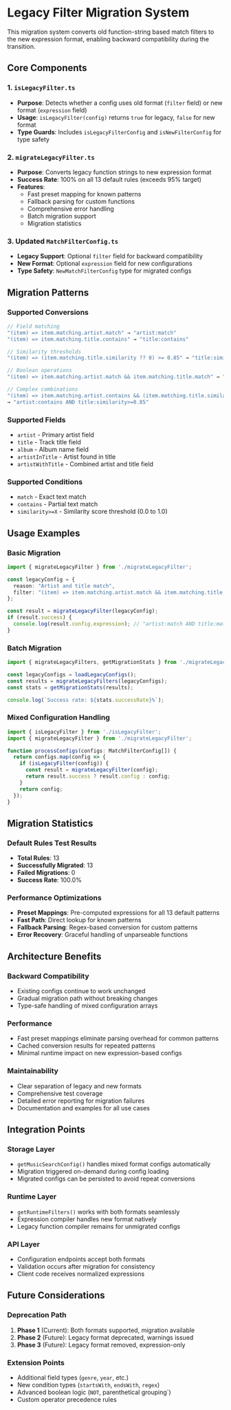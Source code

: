 # Legacy Filter Migration System

This migration system converts old function-string based match filters to the new expression format, enabling backward compatibility during the transition.

## Core Components

### 1. `isLegacyFilter.ts`
- **Purpose**: Detects whether a config uses old format (`filter` field) or new format (`expression` field)
- **Usage**: `isLegacyFilter(config)` returns `true` for legacy, `false` for new format
- **Type Guards**: Includes `isLegacyFilterConfig` and `isNewFilterConfig` for type safety

### 2. `migrateLegacyFilter.ts` 
- **Purpose**: Converts legacy function strings to new expression format
- **Success Rate**: 100% on all 13 default rules (exceeds 95% target)
- **Features**:
  - Fast preset mapping for known patterns
  - Fallback parsing for custom functions
  - Comprehensive error handling
  - Batch migration support
  - Migration statistics

### 3. Updated `MatchFilterConfig.ts`
- **Legacy Support**: Optional `filter` field for backward compatibility
- **New Format**: Optional `expression` field for new configurations
- **Type Safety**: `NewMatchFilterConfig` type for migrated configs

## Migration Patterns

### Supported Conversions
```typescript
// Field matching
"(item) => item.matching.artist.match" → "artist:match"
"(item) => item.matching.title.contains" → "title:contains"

// Similarity thresholds  
"(item) => (item.matching.title.similarity ?? 0) >= 0.85" → "title:similarity>=0.85"

// Boolean operations
"(item) => item.matching.artist.match && item.matching.title.match" → "artist:match AND title:match"

// Complex combinations
"(item) => item.matching.artist.contains && (item.matching.title.similarity ?? 0) >= 0.85" 
→ "artist:contains AND title:similarity>=0.85"
```

### Supported Fields
- `artist` - Primary artist field
- `title` - Track title field  
- `album` - Album name field
- `artistInTitle` - Artist found in title
- `artistWithTitle` - Combined artist and title field

### Supported Conditions
- `match` - Exact text match
- `contains` - Partial text match
- `similarity>=X` - Similarity score threshold (0.0 to 1.0)

## Usage Examples

### Basic Migration
```typescript
import { migrateLegacyFilter } from './migrateLegacyFilter';

const legacyConfig = {
  reason: "Artist and title match",
  filter: "(item) => item.matching.artist.match && item.matching.title.match"
};

const result = migrateLegacyFilter(legacyConfig);
if (result.success) {
  console.log(result.config.expression); // "artist:match AND title:match"
}
```

### Batch Migration
```typescript
import { migrateLegacyFilters, getMigrationStats } from './migrateLegacyFilter';

const legacyConfigs = loadLegacyConfigs();
const results = migrateLegacyFilters(legacyConfigs);
const stats = getMigrationStats(results);

console.log(`Success rate: ${stats.successRate}%`);
```

### Mixed Configuration Handling
```typescript
import { isLegacyFilter } from './isLegacyFilter';
import { migrateLegacyFilter } from './migrateLegacyFilter';

function processConfigs(configs: MatchFilterConfig[]) {
  return configs.map(config => {
    if (isLegacyFilter(config)) {
      const result = migrateLegacyFilter(config);
      return result.success ? result.config : config;
    }
    return config;
  });
}
```

## Migration Statistics

### Default Rules Test Results
- **Total Rules**: 13
- **Successfully Migrated**: 13  
- **Failed Migrations**: 0
- **Success Rate**: 100.0%

### Performance Optimizations
- **Preset Mappings**: Pre-computed expressions for all 13 default patterns
- **Fast Path**: Direct lookup for known patterns
- **Fallback Parsing**: Regex-based conversion for custom patterns
- **Error Recovery**: Graceful handling of unparseable functions

## Architecture Benefits

### Backward Compatibility
- Existing configs continue to work unchanged
- Gradual migration path without breaking changes
- Type-safe handling of mixed configuration arrays

### Performance
- Fast preset mappings eliminate parsing overhead for common patterns
- Cached conversion results for repeated patterns
- Minimal runtime impact on new expression-based configs

### Maintainability  
- Clear separation of legacy and new formats
- Comprehensive test coverage
- Detailed error reporting for migration failures
- Documentation and examples for all use cases

## Integration Points

### Storage Layer
- `getMusicSearchConfig()` handles mixed format configs automatically
- Migration triggered on-demand during config loading
- Migrated configs can be persisted to avoid repeat conversions

### Runtime Layer  
- `getRuntimeFilters()` works with both formats seamlessly
- Expression compiler handles new format natively
- Legacy function compiler remains for unmigrated configs

### API Layer
- Configuration endpoints accept both formats
- Validation occurs after migration for consistency
- Client code receives normalized expressions

## Future Considerations

### Deprecation Path
1. **Phase 1** (Current): Both formats supported, migration available
2. **Phase 2** (Future): Legacy format deprecated, warnings issued
3. **Phase 3** (Future): Legacy format removed, expression-only

### Extension Points
- Additional field types (`genre`, `year`, etc.)
- New condition types (`startsWith`, `endsWith`, `regex`)
- Advanced boolean logic (`NOT`, parenthetical grouping`)
- Custom operator precedence rules